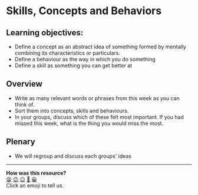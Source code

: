 # Skills, Concepts and Behaviors

## Learning objectives:

- Define a concept as an abstract idea of something formed by mentally combining its characteristics or particulars.
- Define a behaviour as the way in which you do something
- Define a skill as something you can get better at

## Overview

* Write as many relevant words or phrases from this week as you can think of.
* Sort them into concepts, skills and behaviours.
* In your groups, discuss which of these felt most important. If you had missed this week, what is the thing you would miss the most.

## Plenary

* We will regroup and discuss each groups' ideas

<!-- BEGIN GENERATED SECTION DO NOT EDIT -->

---

**How was this resource?**  
[😫](https://airtable.com/shrUJ3t7KLMqVRFKR?prefill_Repository=skills-workshops&prefill_File=skills-concepts-behaviours/skills-concepts-behaviours.md&prefill_Sentiment=😫) [😕](https://airtable.com/shrUJ3t7KLMqVRFKR?prefill_Repository=skills-workshops&prefill_File=skills-concepts-behaviours/skills-concepts-behaviours.md&prefill_Sentiment=😕) [😐](https://airtable.com/shrUJ3t7KLMqVRFKR?prefill_Repository=skills-workshops&prefill_File=skills-concepts-behaviours/skills-concepts-behaviours.md&prefill_Sentiment=😐) [🙂](https://airtable.com/shrUJ3t7KLMqVRFKR?prefill_Repository=skills-workshops&prefill_File=skills-concepts-behaviours/skills-concepts-behaviours.md&prefill_Sentiment=🙂) [😀](https://airtable.com/shrUJ3t7KLMqVRFKR?prefill_Repository=skills-workshops&prefill_File=skills-concepts-behaviours/skills-concepts-behaviours.md&prefill_Sentiment=😀)  
Click an emoji to tell us.

<!-- END GENERATED SECTION DO NOT EDIT -->
